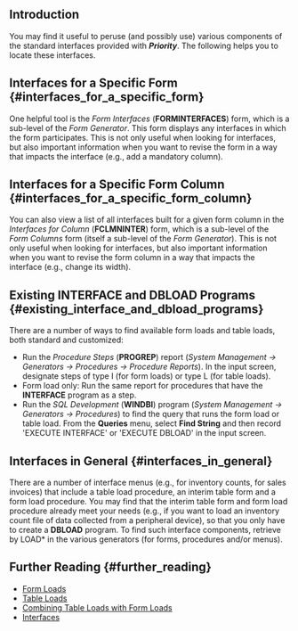 ## Introduction

You may find it useful to peruse (and possibly use) various components
of the standard interfaces provided with ***Priority***. The following
helps you to locate these interfaces.

## Interfaces for a Specific Form {#interfaces_for_a_specific_form}

One helpful tool is the *Form Interfaces* (**FORMINTERFACES**) form,
which is a sub-level of the *Form Generator*. This form displays any
interfaces in which the form participates. This is not only useful when
looking for interfaces, but also important information when you want to
revise the form in a way that impacts the interface (e.g., add a
mandatory column).

## Interfaces for a Specific Form Column {#interfaces_for_a_specific_form_column}

You can also view a list of all interfaces built for a given form column
in the *Interfaces for Column* (**FCLMNINTER**) form, which is a
sub-level of the *Form Columns* form (itself a sub-level of the *Form
Generator*). This is not only useful when looking for interfaces, but
also important information when you want to revise the form column in a
way that impacts the interface (e.g., change its width).

## Existing INTERFACE and DBLOAD Programs {#existing_interface_and_dbload_programs}

There are a number of ways to find available form loads and table loads,
both standard and customized:

-   Run the *Procedure Steps* (**PROGREP**) report (*System Management →
    Generators → Procedures → Procedure Reports*). In the input screen,
    designate steps of type I (for form loads) or type L (for table
    loads).
-   Form load only: Run the same report for procedures that have the
    **INTERFACE** program as a step.
-   Run the *SQL Development* (**WINDBI**) program (*System Management →
    Generators → Procedures*) to find the query that runs the form load
    or table load. From the **Queries** menu, select **Find String** and
    then record \'EXECUTE INTERFACE\' or \'EXECUTE DBLOAD\' in the input
    screen.

## Interfaces in General {#interfaces_in_general}

There are a number of interface menus (e.g., for inventory counts, for
sales invoices) that include a table load procedure, an interim table
form and a form load procedure. You may find that the interim table form
and form load procedure already meet your needs (e.g., if you want to
load an inventory count file of data collected from a peripheral
device), so that you only have to create a **DBLOAD** program. To find
such interface components, retrieve by LOAD\* in the various generators
(for forms, procedures and/or menus).

## Further Reading {#further_reading}

-   [Form Loads](Form_Loads "wikilink")
-   [Table Loads](Table_Loads "wikilink")
-   [Combining Table Loads with Form
    Loads](Combining_Table_Loads_with_Form_Loads "wikilink")
-   [Interfaces](Interfaces "wikilink")
